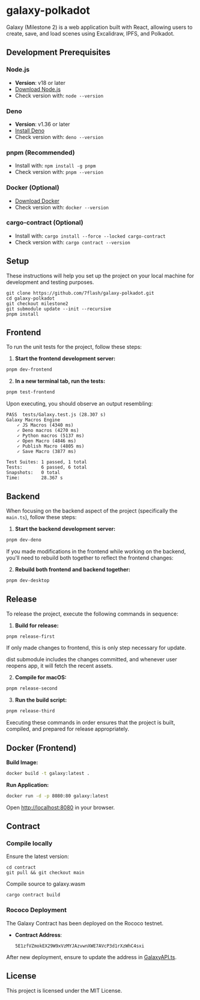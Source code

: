# galaxy-polkadot

Galaxy (Milestone 2) is a web application built with React, allowing users to create, save, and load scenes using Excalidraw, IPFS, and Polkadot.

## Development Prerequisites

### Node.js
- **Version**: v18 or later
- [Download Node.js](https://nodejs.org/)
- Check version with: `node --version`

### Deno
- **Version**: v1.36 or later
- [Install Deno](https://docs.deno.com/runtime/manual/getting_started/installation)
- Check version with: `deno --version`

### pnpm (Recommended)
- Install with: `npm install -g pnpm`
- Check version with: `pnpm --version`

### Docker (Optional)
- [Download Docker](https://www.docker.com/)
- Check version with: `docker --version`

### cargo-contract (Optional)
- Install with: `cargo install --force --locked cargo-contract`
- Check version with: `cargo contract --version`

## Setup

These instructions will help you set up the project on your local machine for development and testing purposes.

```
git clone https://github.com/7flash/galaxy-polkadot.git
cd galaxy-polkadot
git checkout milestone2
git submodule update --init --recursive
pnpm install
```

## Frontend

To run the unit tests for the project, follow these steps:

1. **Start the frontend development server:**

```bash
pnpm dev-frontend
```

2. **In a new terminal tab, run the tests:**

```bash
pnpm test-frontend
```

Upon executing, you should observe an output resembling:

```
PASS  tests/Galaxy.test.js (28.307 s)
Galaxy Macros Engine
    ✓ JS Macros (4340 ms)
    ✓ Deno macros (4270 ms)
    ✓ Python macros (5137 ms)
    ✓ Open Macro (4846 ms)
    ✓ Publish Macro (4805 ms)
    ✓ Save Macro (3877 ms)

Test Suites: 1 passed, 1 total
Tests:       6 passed, 6 total
Snapshots:   0 total
Time:        28.367 s
```

## Backend

When focusing on the backend aspect of the project (specifically the `main.ts`), follow these steps:

1. **Start the backend development server:**

```bash
pnpm dev-deno
```

If you made modifications in the frontend while working on the backend, you'll need to rebuild both together to reflect the frontend changes:

2. **Rebuild both frontend and backend together:**

```bash
pnpm dev-desktop
```

## Release

To release the project, execute the following commands in sequence:

1. **Build for release:**

```bash
pnpm release-first
```

If only made changes to frontend, this is only step necessary for update.

dist submodule includes the changes committed, and whenever user reopens app, it will fetch the recent assets.

2. **Compile for macOS:**

```bash
pnpm release-second
```

3. **Run the build script:**

```bash
pnpm release-third
```

Executing these commands in order ensures that the project is built, compiled, and prepared for release appropriately.

## Docker (Frontend)

**Build Image:**
```bash
docker build -t galaxy:latest .
```

**Run Application:**
```bash
docker run -d -p 8080:80 galaxy:latest
```

Open [http://localhost:8080](http://localhost:8080) in your browser.

## Contract

### Compile locally

Ensure the latest version:

```
cd contract
git pull && git checkout main
```

Compile source to galaxy.wasm

```
cargo contract build
```

### Rococo Deployment

The Galaxy Contract has been deployed on the Rococo testnet.

- **Contract Address**: 
   ```
   5E1zfVZmokEX29W9xVzMYJAzvwnXWE7AVcP3d1rXzWhC4sxi
   ```

After new deployment, ensure to update the address in [GalaxyAPI.ts](https://github.com/7flash/galaxy-polkadot/blob/a551fc37d0c91c453aa6d04e40fd5d66edb0bb02/src/GalaxyAPI.ts#L43).

## License

This project is licensed under the MIT License.
